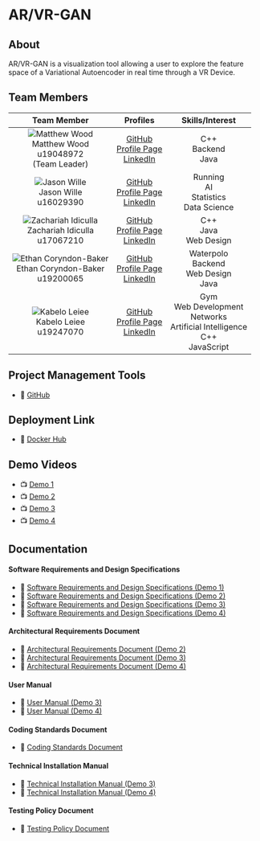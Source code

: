 # AR/VR-GAN 

## About

AR/VR-GAN is a visualization tool allowing a user to explore the feature space of a Variational Autoencoder in real time through a VR Device.

## Team Members

| **Team Member** | **Profiles** | **Skills/Interest**
| :-----: | :-----: | :-----: |
| ![Matthew Wood](https://media-exp1.licdn.com/dms/image/C4E03AQGorlRSjqBdTw/profile-displayphoto-shrink_200_200/0/1622748302679?e=1634169600&v=beta&t=wOdWGDj0EiPxNXgORhy9PO9VzOkAXLyw-moWEvO67cg "Matthew Wood") <br/> Matthew Wood <br/> u19048972 <br/> (Team Leader) | [GitHub](https://github.com/mattwoodx) <br/> [Profile Page](http://mattwoodx.me/) <br/> [LinkedIn](https://www.linkedin.com/in/matthew-wood-55752320b/) <br/> |  C++ <br> Backend <br> Java |
| ![Jason Wille](https://media-exp1.licdn.com/dms/image/C4E03AQFPK1Bcwcx_-g/profile-displayphoto-shrink_200_200/0/1621348094331?e=1634169600&v=beta&t=V-6AXgdY3JL8vS5ng1WsDDrS3-eWJFt_-zH4mi6XdT4 "Jason Wille") <br/> Jason Wille <br/> u16029390 | [GitHub](https://github.com/jmanwillz) <br/> [Profile Page](https://jmanwillz.github.io/) <br/> [LinkedIn](https://www.linkedin.com/in/jasonwille97) <br/> | Running <br/> AI <br/> Statistics <br/> Data Science |
| ![Zachariah Idiculla](https://media-exp1.licdn.com/dms/image/C5603AQHLSQD47hbc0g/profile-displayphoto-shrink_200_200/0/1556744221192?e=1634169600&v=beta&t=kn2x3B9IOdMLBdFypAGuRMH2R4yX22N6NXB2jhos6FY "Zachariah Idiculla") <br/> Zachariah Idiculla <br/> u17067210 | [GitHub](https://github.com/ZachariahIdiculla) <br/> [Profile Page](https://ZachariahIdiculla.github.io/) <br/> [LinkedIn](https://www.linkedin.com/in/zachariah-idiculla-349692184) <br/> | C++ <br/> Java <br/> Web Design |
| ![Ethan Coryndon-Baker](https://media-exp1.licdn.com/dms/image/D4D35AQFD_Ep44064Sw/profile-framedphoto-shrink_200_200/0/1624796965940?e=1632906000&v=beta&t=w8oZiRxH2RapLAob-2IaFry3pc-JJ97JS3zGD9EoB-o "Ethan Coryndon-Baker") <br/> Ethan Coryndon-Baker <br/> u19200065 | [GitHub](https://github.com/ecoryndonbakeruni) <br/> [Profile Page](https://ecoryndonbakeruni.github.io/) <br/> [LinkedIn](https://www.linkedin.com/in/ethan-coryndon-baker-9360081b3/) <br/> | Waterpolo <br/> Backend <br/> Web Design <br/> Java |
| ![Kabelo Leiee](https://media-exp1.licdn.com/dms/image/C5603AQHByIrhb-M3fA/profile-displayphoto-shrink_200_200/0/1622332350316?e=1634169600&v=beta&t=0EUS4omgDzvN6Z0UmTFTIOFZwxUrMFt-lERl-lrZqsA "Kabelo Leiee") <br/> Kabelo Leiee <br/> u19247070 | [GitHub](https://github.com/kabelo-tuks) <br/> [Profile Page](http://kabelo-tuks.github.io/) <br/> [LinkedIn](https://www.linkedin.com/in/kabelo-leiee-ba7168205/) <br/> | Gym <br/> Web Development <br/> Networks <br/> Artificial Intelligence <br/>C++ <br/> JavaScript <br/>  |

## Project Management Tools

* 📖 [GitHub](https://github.com/COS301-SE-2021/AR-VR-GAN/projects/1)

## Deployment Link

* 🐳 [Docker Hub](https://hub.docker.com/u/javacinsomniacs)
## Demo Videos

* 📺 [Demo 1](https://youtu.be/mmZrfHTx3tM)
* 📺 [Demo 2](https://youtu.be/jyjrdwUin70)
* 📺 [Demo 3](https://youtu.be/7ISalljP5uk)
* 📺 [Demo 4](https://youtu.be/BRucRfunpfk)

## Documentation

#### Software Requirements and Design Specifications

* 📖 [Software Requirements and Design Specifications (Demo 1)](https://drive.google.com/file/d/10S97oUGjTBAccwdw4-YJi9sKw5L_StH4/view?usp=sharing)
* 📖 [Software Requirements and Design Specifications (Demo 2)](https://drive.google.com/file/d/10I88Aq-UUbU9Zeo2COIbSa-b-ExoO3KZ/view?usp=sharing)
* 📖 [Software Requirements and Design Specifications (Demo 3)](https://drive.google.com/file/d/1-J23MT3PBMJatBx8qQZzrxtTfC4qQL-N/view?usp=sharing)
* 📖 [Software Requirements and Design Specifications (Demo 4)](https://drive.google.com/file/d/1gDwLi9zdB0_VDsZgOO8EY4zHTHEEKeCv/view?usp=sharing)

#### Architectural Requirements Document

* 📖 [Architectural Requirements Document (Demo 2)](https://drive.google.com/file/d/11qE0VNahERCVnTS4Z8TVUOS482Zt58lR/view?usp=sharing)
* 📖 [Architectural Requirements Document (Demo 3)](https://drive.google.com/file/d/19gNv_kpwC-vWH4GJ0OwSZo9ElKB7CBmS/view?usp=sharing) 
* 📖 [Architectural Requirements Document (Demo 4)](https://drive.google.com/file/d/1wraNAbfq2u1xkZMxPWjZJD9p3jYNrgJQ/view?usp=sharing) 

#### User Manual

* 📖 [User Manual (Demo 3)](https://drive.google.com/file/d/1-6fSYeDynZ-xo0RNO5tF68zJHmW6vbHc/view?usp=sharing)
* 📖 [User Manual (Demo 4)](https://drive.google.com/file/d/10T44mNMICgUuiHw-lJdX96KrjHxHMKxz/view?usp=sharing)

#### Coding Standards Document

* 📖 [Coding Standards Document](https://drive.google.com/file/d/1-OIiicuXN1hwqxxklAdR0ZCBKBZRerSt/view?usp=sharing)

#### Technical Installation Manual

* 📖 [Technical Installation Manual (Demo 3)](https://drive.google.com/file/d/1-UY_1n9qR1q-CLy_AlHlAD1YcvxAoc04/view?usp=sharing)
* 📖 [Technical Installation Manual (Demo 4)](https://drive.google.com/file/d/11BNm6kQv1o829r1Cp8NuTjyQEGQhdaYq/view?usp=sharing)

#### Testing Policy Document

* 📖 [Testing Policy Document](https://drive.google.com/file/d/1f05YmXmgVlLvmDVJYtDcd6IQQndd7qOt/view?usp=sharing)
